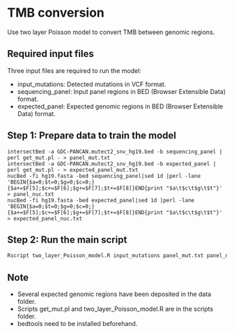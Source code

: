 # TMB conversion
Use two layer Poisson model to convert TMB between genomic regions.
## Required input files
Three input files are required to run the model:
* input_mutations: Detected mutations in VCF format.
* sequencing_panel: Input panel regions in BED (Browser Extensible Data) format.
* expected_panel: Expected genomic regions in BED (Browser Extensible Data) format.

## Step 1: Prepare data to train the model
```
intersectBed -a GDC-PANCAN.mutect2_snv_hg19.bed -b sequencing_panel | perl get_mut.pl - > panel_mut.txt
intersectBed -a GDC-PANCAN.mutect2_snv_hg19.bed -b expected_panel | perl get_mut.pl - > expected_panel_mut.txt
nucBed -fi hg19.fasta -bed sequencing_panel|sed 1d |perl -lane 'BEGIN{$a=0;$t=0;$g=0;$c=0;}{$a+=$F[5];$c+=$F[6];$g+=$F[7];$t+=$F[8]}END{print "$a\t$c\t$g\t$t"}' > panel_nuc.txt
nucBed -fi hg19.fasta -bed expected_panel|sed 1d |perl -lane 'BEGIN{$a=0;$t=0;$g=0;$c=0;}{$a+=$F[5];$c+=$F[6];$g+=$F[7];$t+=$F[8]}END{print "$a\t$c\t$g\t$t"}' > expected_panel_nuc.txt
```

## Step 2: Run the main script
```R
Rscript two_layer_Poisson_model.R input_mutations panel_mut.txt panel_nuc.txt expected_panel_mut.txt expected_panel_nuc.txt
```

## Note
* Several expected genomic regions have been deposited in the data folder.
* Scripts get_mut.pl and two_layer_Poisson_model.R are in the scripts folder.
* bedtools need to be installed beforehand. 



